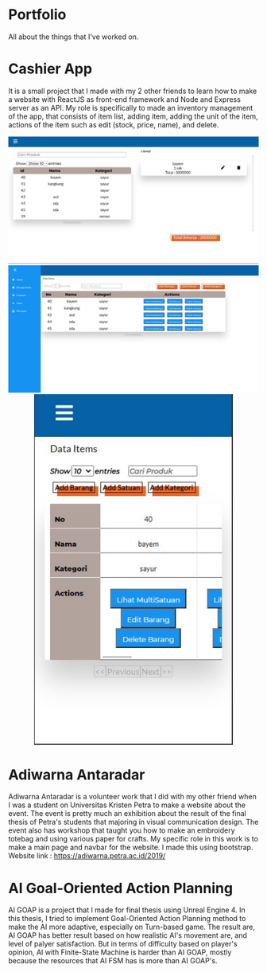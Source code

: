 # Portfolio
All about the things that I've worked on.

# Cashier App
It is a small project that I made with my 2 other friends to learn how to make a website with ReactJS as front-end framework and Node and Express server as an API. My role is specifically to made an inventory management of the app, that consists of item list, adding item, adding the unit of the item, actions of the item such as edit (stock, price, name), and delete.<br>
<p align="center">
  <img src="images/web1.JPG" width="800" title="Cashier App1"><br>
  <img src="images/web2.JPG" width="800" title="Cashier App1"><br>
  <img src="images/web3.JPG" width="400" title="Cashier App1"><br>
</p>

# Adiwarna Antaradar
Adiwarna Antaradar is a volunteer work that I did with my other friend when I was a student on Universitas Kristen Petra to make a website about the event. The event is pretty much an exhibition about the result of the final thesis of Petra's students that majoring in visual communication design. The event also has workshop that taught you how to make an embroidery totebag and using various paper for crafts. My specific role in this work is to make a main page and navbar for the website. I made this using bootstrap. <br>
Website link : https://adiwarna.petra.ac.id/2019/

# AI Goal-Oriented Action Planning
AI GOAP is a project that I made for final thesis using Unreal Engine 4. In this thesis, I tried to implement Goal-Oriented Action Planning method to make the AI more adaptive, especially on Turn-based game. The result are, AI GOAP has better result based on how realistic AI's movement are, and level of palyer satisfaction. But in terms of difficulty based on player's opinion, AI with Finite-State Machine is harder than AI GOAP, mostly because the resources that AI FSM has is more than AI GOAP's.
